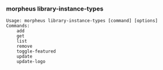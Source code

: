 ### morpheus library-instance-types

```
Usage: morpheus library-instance-types [command] [options]
Commands:
	add
	get
	list
	remove
	toggle-featured
	update
	update-logo
```
